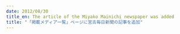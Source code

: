 ```yaml
---
date: 2012/08/30
title_en: The article of the Miyako Mainichi newspaper was added
title: "「掲載メディア一覧」ページに宮古毎日新聞の記事を追加"
---
```

